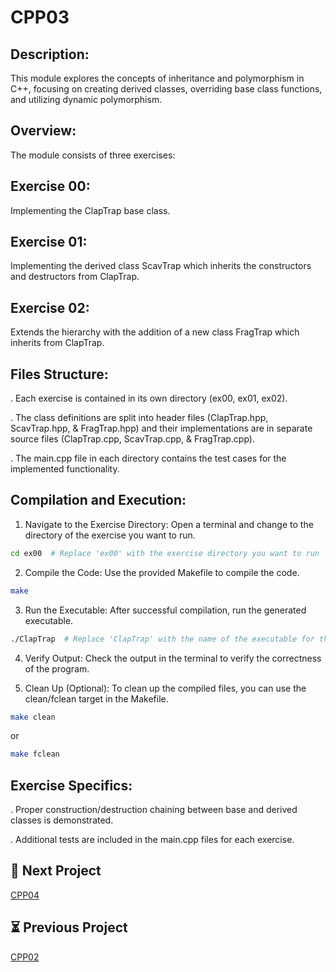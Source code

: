 # CPP03


## Description:

This module explores the concepts of inheritance and polymorphism in C++, focusing on creating derived classes, overriding base class functions, and utilizing dynamic polymorphism.
## Overview:

The module consists of three exercises:

## Exercise 00:
Implementing the ClapTrap base class.
## Exercise 01:
Implementing the derived class ScavTrap which inherits the constructors and destructors from ClapTrap.
## Exercise 02: 
Extends the hierarchy with the addition of a new class FragTrap which inherits from ClapTrap.
## Files Structure: 
. Each exercise is contained in its own directory (ex00, ex01, ex02).

. The class definitions are split into header files (ClapTrap.hpp, ScavTrap.hpp, & FragTrap.hpp) and their implementations are in separate source files (ClapTrap.cpp, ScavTrap.cpp, & FragTrap.cpp).

. The main.cpp file in each directory contains the test cases for the implemented functionality.
## Compilation and Execution:

1. Navigate to the Exercise Directory: Open a terminal and change to the directory of the exercise you want to run.
 ```bash
cd ex00  # Replace 'ex00' with the exercise directory you want to run
```
2. Compile the Code: Use the provided Makefile to compile the code.
 ```bash
make
```
3. Run the Executable: After successful compilation, run the generated executable.
```bash
./ClapTrap  # Replace 'ClapTrap' with the name of the executable for the exercise
```
4. Verify Output: Check the output in the terminal to verify the correctness of the program.
   
5. Clean Up (Optional): To clean up the compiled files, you can use the clean/fclean target in the Makefile.
 ```bash
make clean
```
or 
 ```bash
make fclean
```

## Exercise Specifics:

. Proper construction/destruction chaining between base and derived classes is demonstrated.

. Additional tests are included in the main.cpp files for each exercise.

## 🚀 Next Project

[CPP04](https://github.com/adhaka-afk/CPP04)

## ⏳ Previous Project

[CPP02](https://github.com/adhaka-afk/CPP02)


